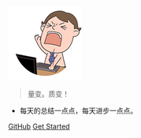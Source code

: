 ![logo](_media/20151126034810278.gif)

> 量变。质变！

- 每天的总结一点点，每天进步一点点。

[GitHub](https://github.com/docsifyjs/docsify/)
[Get Started](/README.md)
